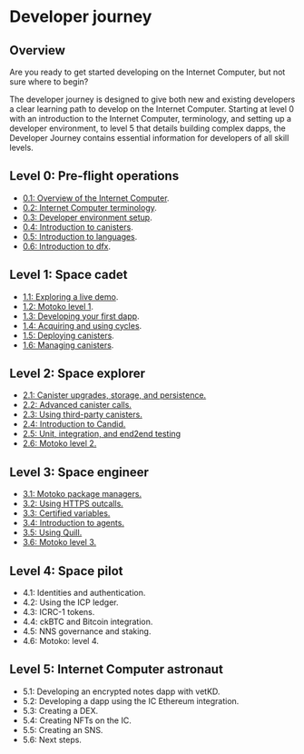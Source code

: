 # Developer journey

## Overview

Are you ready to get started developing on the Internet Computer, but not sure where to begin? 

The developer journey is designed to give both new and existing developers a clear learning path to develop on the Internet Computer. Starting at level 0 with an introduction to the Internet Computer, terminology, and setting up a developer environment, to level 5 that details building complex dapps, the Developer Journey contains essential information for developers of all skill levels. 


## Level 0: Pre-flight operations

- [0.1: Overview of the Internet Computer](level-0/01-ic-overview.md).
- [0.2: Internet Computer terminology](level-0/02-ic-terms.md).
- [0.3: Developer environment setup](level-0/03-dev-env.md).
- [0.4: Introduction to canisters](level-0/04-intro-canisters.md).
- [0.5: Introduction to languages](level-0/05-intro-languages.md).
- [0.6: Introduction to dfx](level-0/06-intro-dfx.md).

## Level 1: Space cadet

- [1.1: Exploring a live demo](level-1/1.1-live-demo.md).
- [1.2: Motoko level 1](level-1/1.2-motoko-lvl1.md).
- [1.3: Developing your first dapp](level-1/1.3-first-dapp.md).
- [1.4: Acquiring and using cycles](level-1/1.4-using-cycles.md).
- [1.5: Deploying canisters](level-1/1.5-deploying-canisters.md).
- [1.6: Managing canisters](level-1/1.6-managing-canisters.md).


## Level 2: Space explorer

- [2.1: Canister upgrades, storage, and persistence.](level-2/2.1-storage-persistence.md)
- [2.2: Advanced canister calls.](level-2/2.2-advanced-canister-calls.md)
- [2.3: Using third-party canisters.](level-2/2.3-third-party-canisters.md)
- [2.4: Introduction to Candid.](level-2/2.4-intro-candid.md)
- [2.5: Unit, integration, and end2end testing](level-2/2.5-unit-testing.md)
- [2.6: Motoko level 2.](level-2/2.6-motoko-lvl2.md)

## Level 3: Space engineer 

- [3.1: Motoko package managers.](level-3/3.1-package-managers.md)
- [3.2: Using HTTPS outcalls.](level-3/3.2-https-outcalls.md)
- [3.3: Certified variables.](level-3/3.3-certified-variables.md)
- [3.4: Introduction to agents.](level-3/3.4-intro-to-agents.md)
- [3.5: Using Quill.](level-3/3.5-using-quill.md)
- [3.6: Motoko level 3.](level-3/3.6-motoko-lvl3.md)

## Level 4: Space pilot

- 4.1: Identities and authentication.
- 4.2: Using the ICP ledger.
- 4.3: ICRC-1 tokens.
- 4.4: ckBTC and Bitcoin integration.
- 4.5: NNS governance and staking.
- 4.6: Motoko: level 4.

## Level 5: Internet Computer astronaut 

- 5.1: Developing an encrypted notes dapp with vetKD.
- 5.2: Developing a dapp using the IC Ethereum integration.
- 5.3: Creating a DEX.
- 5.4: Creating NFTs on the IC.
- 5.5: Creating an SNS.
- 5.6: Next steps.
